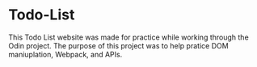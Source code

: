 # Todo-List
This Todo List website was made for practice while working through the Odin project. The purpose of this project was to help pratice DOM maniuplation, Webpack, and APIs.
